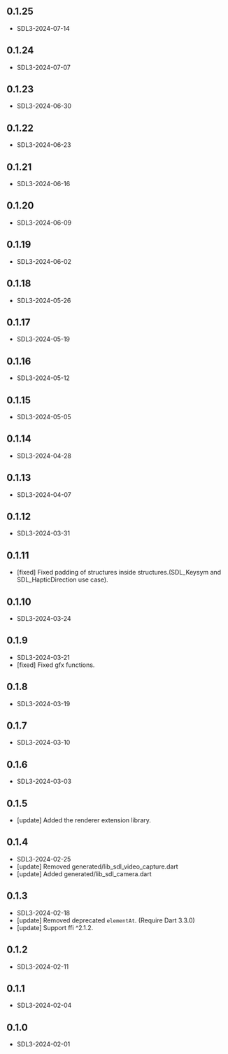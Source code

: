 ## 0.1.25
- SDL3-2024-07-14

## 0.1.24
- SDL3-2024-07-07

## 0.1.23
- SDL3-2024-06-30

## 0.1.22
- SDL3-2024-06-23

## 0.1.21
- SDL3-2024-06-16

## 0.1.20
- SDL3-2024-06-09

## 0.1.19
- SDL3-2024-06-02

## 0.1.18
- SDL3-2024-05-26

## 0.1.17
- SDL3-2024-05-19

## 0.1.16
- SDL3-2024-05-12

## 0.1.15
- SDL3-2024-05-05

## 0.1.14
- SDL3-2024-04-28

## 0.1.13
- SDL3-2024-04-07

## 0.1.12
- SDL3-2024-03-31

## 0.1.11
- [fixed] Fixed padding of structures inside structures.(SDL_Keysym and SDL_HapticDirection use case).

## 0.1.10
- SDL3-2024-03-24

## 0.1.9
- SDL3-2024-03-21
- [fixed] Fixed gfx functions.

## 0.1.8
- SDL3-2024-03-19

## 0.1.7
- SDL3-2024-03-10

## 0.1.6
- SDL3-2024-03-03

## 0.1.5
- [update] Added the renderer extension library.

## 0.1.4
- SDL3-2024-02-25
- [update] Removed generated/lib_sdl_video_capture.dart
- [update] Added generated/lib_sdl_camera.dart

## 0.1.3
- SDL3-2024-02-18
- [update] Removed deprecated `elementAt`. (Require Dart 3.3.0)
- [update] Support ffi ^2.1.2.

## 0.1.2
- SDL3-2024-02-11

## 0.1.1
- SDL3-2024-02-04

## 0.1.0
- SDL3-2024-02-01
